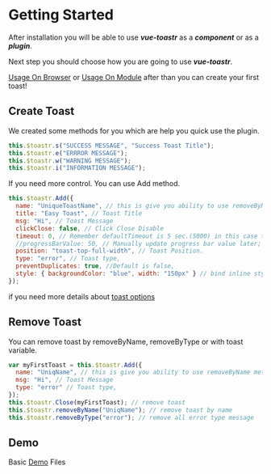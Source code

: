 # Getting Started

After installation you will be able to use **_vue-toastr_** as a **_component_** or as a **_plugin_**.

Next step you should choose how you are going to use **_vue-toastr_**.

[Usage On Browser](./usage_browser.md) or [Usage On Module](./usage_module.md) after than you can create your first toast!

## Create Toast

We created some methods for you which are help you quick use the plugin.

```javascript
this.$toastr.s("SUCCESS MESSAGE", "Success Toast Title");
this.$toastr.e("ERRROR MESSAGE");
this.$toastr.w("WARNING MESSAGE");
this.$toastr.i("INFORMATION MESSAGE");
```

If you need more control. You can use Add method.

```javascript
this.$toastr.Add({
  name: "UniqueToastName", // this is give you ability to use removeByName method
  title: "Easy Toast", // Toast Title
  msg: "Hi", // Toast Message
  clickClose: false, // Click Close Disable
  timeout: 0, // Remember defaultTimeout is 5 sec.(5000) in this case the toast won't close automatically
  //progressBarValue: 50, // Manually update progress bar value later; null (not 0) is default
  position: "toast-top-full-width", // Toast Position.
  type: "error", // Toast type,
  preventDuplicates: true, //Default is false,
  style: { backgroundColor: "blue", width: "150px" } // bind inline style to toast  (check [Vue doc](https://vuejs.org/v2/guide/class-and-style.html#Binding-Inline-Styles) for more examples)
});
```

if you need more details about [toast options](./toast_options.md)

## Remove Toast

You can remove toast by removeByName, removeByType or with toast variable.

```javascript
var myFirstToast = this.$toastr.Add({
  name: "UniqName", // this is give you ability to use removeByName method
  msg: "Hi", // Toast Message
  type: "error" // Toast type,
});
this.$toastr.Close(myFirstToast); // remove toast
this.$toastr.removeByName("UniqName"); // remove toast by name
this.$toastr.removeByType("error"); // remove all error type message
```

## Demo

Basic [Demo](https://github.com/s4l1h/vue-toastr/tree/master/demo) Files
